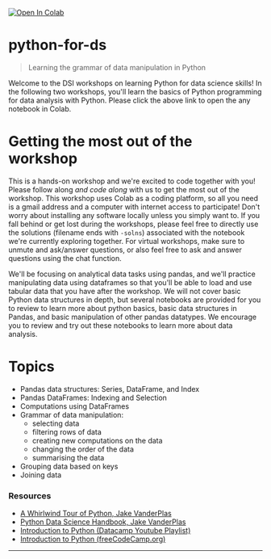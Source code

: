 [![Open In Colab](https://colab.research.google.com/assets/colab-badge.svg)](https://colab.research.google.com/github/vanderbilt-data-science/python-for-ds)
# python-for-ds
> Learning the grammar of data manipulation in Python

Welcome to the DSI workshops on learning Python for data science skills!  In the following two workshops, you'll learn the basics of Python programming for data analysis with Python.  Please click the above link to open the any notebook in Colab.  

# Getting the most out of the workshop
This is a hands-on workshop and we're excited to code together with you!  Please follow along _and code along_ with us to get the most out of the workshop.  This workshop uses Colab as a coding platform, so all you need is a gmail address and a computer with internet access to participate!  Don't worry about installing any software locally unless you simply want to.  If you fall behind or get lost during the workshops, please feel free to directly use the solutions (filename ends with `-solns`) associated with the notebook we're currently exploring together.  For virtual workshops, make sure to unmute and ask/answer questions, or also feel free to ask and answer questions using the chat function.

We'll be focusing on analytical data tasks using pandas, and we'll practice manipulating data using dataframes so that you'll be able to load and use tabular data that you have after the workshop.  We will not cover basic Python data structures in depth, but several notebooks are provided for you to review to learn more about python basics, basic data structures in Pandas, and basic manipulation of other pandas datatypes.  We encourage you to review and try out these notebooks to learn more about data analysis.

# Topics
- Pandas data structures: Series, DataFrame, and Index
- Pandas DataFrames: Indexing and Selection
- Computations using DataFrames
- Grammar of data manipulation:
    - selecting data
    - filtering rows of data
    - creating new computations on the data
    - changing the order of the data
    - summarising the data
- Grouping data based on keys
- Joining data

### Resources

- [A Whirlwind Tour of Python, Jake VanderPlas](https://github.com/jakevdp/WhirlwindTourOfPython)
- [Python Data Science Handbook, Jake VanderPlas](https://github.com/jakevdp/PythonDataScienceHandbook)
- [Introduction to Python (Datacamp Youtube Playlist)](https://www.youtube.com/watch?v=-Rf4fZDQ0yw&list=PLjgj6kdf_snaw8QnlhK5f3DzFDFKDU5f4)
- [Introduction to Python (freeCodeCamp.org)](https://www.youtube.com/watch?v=rfscVS0vtbw)

***
